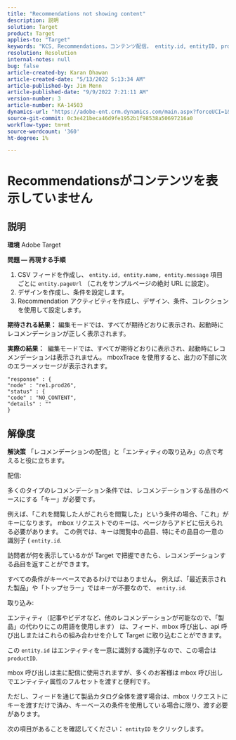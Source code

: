 ```yaml
---
title: "Recommendations not showing content"
description: 説明
solution: Target
product: Target
applies-to: "Target"
keywords: "KCS, Recommendations，コンテンツ配信， entity.id, entityID, productID, key, identifier"
resolution: Resolution
internal-notes: null
bug: false
article-created-by: Karan Dhawan
article-created-date: "5/13/2022 5:13:34 AM"
article-published-by: Jim Menn
article-published-date: "9/9/2022 7:21:11 AM"
version-number: 3
article-number: KA-14503
dynamics-url: "https://adobe-ent.crm.dynamics.com/main.aspx?forceUCI=1&pagetype=entityrecord&etn=knowledgearticle&id=45c52a6f-7bd2-ec11-a7b5-00224809c101"
source-git-commit: 0c3e421beca46d9fe1952b1f98538a50697216a0
workflow-type: tm+mt
source-wordcount: '360'
ht-degree: 1%

---
```


# Recommendationsがコンテンツを表示していません

## 説明


<b>環境</b>
Adobe Target

<b>問題 — 再現する手順</b>

1. CSV フィードを作成し、 `entity.id, entity.name, entity.message` 項目ごとに `entity.pageUrl` （これをサンプルページの絶対 URL に設定）。
2. デザインを作成し、条件を設定します。
3. Recommendation アクティビティを作成し、デザイン、条件、コレクションを使用して設定します。


<b>期待される結果：</b>
編集モードでは、すべてが期待どおりに表示され、起動時にレコメンデーションが正しく表示されます。

<b>実際の結果：</b>
&#x200B;&#x200B; &#x200B; &#x200B;編集モードでは、すべてが期待どおりに表示され、起動時にレコメンデーションは表示されません。
mboxTrace を使用すると、出力の下部に次のエラーメッセージが表示されます。

```
"response" : {
"node" : "re1.prod26",
"status" : {
"code" : "NO_CONTENT",
"details" : ""
}
```

## 解像度


<b>解決策</b>
「レコメンデーションの配信」と「エンティティの取り込み」の点で考えると役に立ちます。



配信:

多くのタイプのレコメンデーション条件では、レコメンデーションする品目のベースにする「キー」が必要です。

例えば、「これを閲覧した人がこれらを閲覧した」という条件の場合、「これ」がキーになります。 mbox リクエストでのキーは、ページからアドビに伝えられる必要があります。 この例では、キーは閲覧中の品目、特にその品目の一意の識別子 ( `entity.id`.

訪問者が何を表示しているかが Target で把握できたら、レコメンデーションする品目を返すことができます。

すべての条件がキーベースであるわけではありません。 例えば、「最近表示された製品」や「トップセラー」ではキーが不要なので、 `entity.id`.



取り込み:

エンティティ（記事やビデオなど、他のレコメンデーションが可能なので、「製品」の代わりにこの用語を使用します） は、フィード、mbox 呼び出し、api 呼び出しまたはこれらの組み合わせを介して Target に取り込むことができます。

この `entity.id` はエンティティを一意に識別する識別子なので、この場合は `productID`.

mbox 呼び出しは主に配信に使用されますが、多くのお客様は mbox 呼び出しでエンティティ属性のフルセットを渡すと便利です。

ただし、フィードを通じて製品カタログ全体を渡す場合は、mbox リクエストにキーを渡すだけで済み、キーベースの条件を使用している場合に限り、渡す必要があります。



次の項目があることを確認してください： `entityID` をクリックします。
